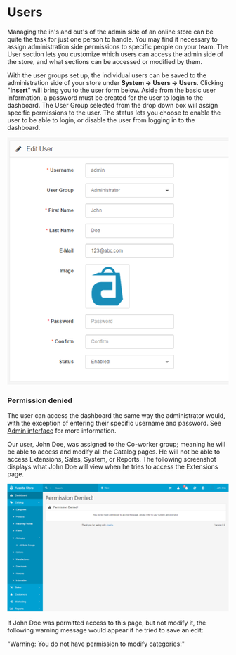 Users
=====

Managing the in's and out's of the admin side of an online store can be quite the task for just one person to handle. You may find it necessary to assign administration side permissions to specific people on your team. The User section lets you customize which users can access the admin side of the store, and what sections can be accessed or modified by them.

With the user groups set up, the individual users can be saved to the administration side of your store under **System → Users → Users**. Clicking "**Insert**" will bring you to the user form below. Aside from the basic user information, a password must be created for the user to login to the dashboard. The User Group selected from the drop down box will assign specific permissions to the user. The status lets you choose to enable the user to be able to login, or disable the user from logging in to the dashboard.

![user detail back end](_images/user-detail.png)

### Permission denied

The user can access the dashboard the same way the administrator would, with the exception of entering their specific username and password. See [Admin interface](docs/user-manual/admin/overview) for more information.

Our user, John Doe, was assigned to the Co-worker group; meaning he will be able to access and modify all the Catalog pages. He will not be able to access Extensions, Sales, System, or Reports. The following screenshot displays what John Doe will view when he tries to access the Extensions page.

![permission denied](_images/user-permission-denied.png)

If John Doe was permitted access to this page, but not modify it, the following warning message would appear if he tried to save an edit:

"Warning: You do not have permission to modify categories!"
